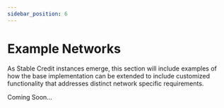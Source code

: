 ```yaml
---
sidebar_position: 6
---
```


# Example Networks

As Stable Credit instances emerge, this section will include examples of how the base implementation can be extended to include customized functionality that addresses distinct network specific requirements.

Coming Soon...
